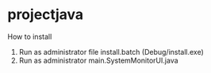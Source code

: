# projectjava
How to install
1. Run as administrator file install.batch (Debug/install.exe)
2. Run as administrator main.SystemMonitorUI.java
